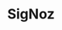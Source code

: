 ---
draft: false
title: SigNoz
content:
  id: signoz
  name: SigNoz
  logo: /images/hosting-and-infrastructure/monitoring/signoz/logo.png
  website: https://signoz.io/
  iframe_website: /website-iframe/hosting-and-infrastructure/monitoring/signoz
  dashboardImage: /images/hosting-and-infrastructure/monitoring/signoz/screenshot-1.jpg
  short_description: SigNoz is an open-source APM solution for understanding issues in your applications and solving them quickly
  description: SigNoz is an application performance management (APM) solution with native support for OpenTelemetry, the emerging industry standard for instrumentation. You can monitor your usage and set your own retention period and sampling rate based on your needs. With industry-trusted Kafka & Druid to handle enterprise scale, you avoid scaling pains.
  features:
    - title: Your data in your boundary
      description: With SigNoz, there's no need to worry about GDPR and other data protection laws. All your tracing and monitoring data is now in your infra.
    - title: Forget huge SaaS bills
      description: You won't face any abrupt pricing changes or, with the transparent usage data, unexpected month-end bills.
    - title: Take control
      description: SigNoz means you won't have to spend weeks in vendor slack for that one small feature. You can extend SigNoz to suit your needs.
    - title: Monitor your usage
      description: SigNoz allows you to monitor your usage and set your own retention period and sampling rate based on your needs.
  screenshots:
    - /images/hosting-and-infrastructure/monitoring/signoz/screenshot-1.jpg
    - /images/hosting-and-infrastructure/monitoring/signoz/screenshot-2.jpg
---